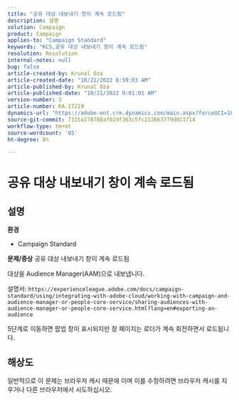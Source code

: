 ```yaml
---
title: "공유 대상 내보내기 창이 계속 로드됨"
description: 설명
solution: Campaign
product: Campaign
applies-to: "Campaign Standard"
keywords: "KCS,공유 대상 내보내기 창이 계속 로드됨"
resolution: Resolution
internal-notes: null
bug: false
article-created-by: Krunal Oza
article-created-date: "10/21/2022 8:59:03 AM"
article-published-by: Krunal Oza
article-published-date: "10/21/2022 9:01:01 AM"
version-number: 3
article-number: KA-17219
dynamics-url: "https://adobe-ent.crm.dynamics.com/main.aspx?forceUCI=1&pagetype=entityrecord&etn=knowledgearticle&id=693dd99b-1e51-ed11-bba2-0022480867fb"
source-git-commit: 7315a178788af02df363c5fc212663779d011714
workflow-type: tm+mt
source-wordcount: '85'
ht-degree: 8%

---
```


# 공유 대상 내보내기 창이 계속 로드됨

## 설명

<b>환경</b>
- Campaign Standard



<b>문제/증상</b>
공유 대상 내보내기 창이 계속 로드됨

대상을 Audience Manager(AAM)으로 내보냅니다.

설명서: `https://experienceleague.adobe.com/docs/campaign-standard/using/integrating-with-adobe-cloud/working-with-campaign-and-audience-manager-or-people-core-service/sharing-audiences-with-audience-manager-or-people-core-service.html?lang=en#exporting-an-audience`

5단계로 이동하면 팝업 창이 표시되지만 창 페이지는 로더가 계속 회전하면서 로드됩니다.


## 해상도


일반적으로 이 문제는 브라우저 캐시 때문에 이며 이를 수정하려면 브라우저 캐시를 지우거나 다른 브라우저에서 시도하십시오.
